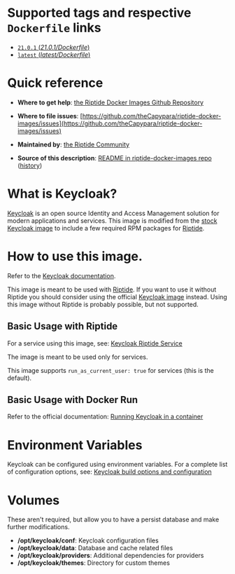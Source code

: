 # Supported tags and respective `Dockerfile` links

-	[`21.0.1` (*21.0.1/Dockerfile*)](https://github.com/theCapypara/riptide-docker-images/keycloak/21.0.1/Dockerfile)
-	[`latest` (*latest/Dockerfile*)](https://github.com/Parakoopa/riptide-docker-images/keycloak/latest/alpine/Dockerfile)

# Quick reference

-	**Where to get help**:
	[the Riptide Docker Images Github Repository](https://github.com/theCapypara/riptide-docker-images)

-	**Where to file issues**:
	[https://github.com/theCapypara/riptide-docker-images/issues](https://github.com/theCapypara/riptide-docker-images/issues)

-	**Maintained by**:
	[the Riptide Community](https://github.com/theCapypara/riptide-docker-images)

-	**Source of this description**:
	[README in riptide-docker-images repo](https://github.com/theCapypara/riptide-docker-images/tree/master/keycloak) ([history](https://github.com/theCapypara/riptide-docker-images/tree/master/keycloak))

# What is Keycloak?

[Keycloak](https://keycloak.org) is an open source Identity and Access Management solution for modern applications and services.
This image is modified from the [stock Keycloak image](https://quay.io/repository/keycloak/keycloak) to include a few required RPM packages for [Riptide](https://github.com/theCapypara/riptide-cli).

# How to use this image.

Refer to the [Keycloak documentation](https://www.keycloak.org/server/containers).

This image is meant to be used with [Riptide](https://github.com/theCapypara/riptide-cli). 
If you want to use it without Riptide you should consider using the official [Keycloak image](https://quay.io/repository/keycloak/keycloak) instead.
Using this image without Riptide is probably possible, but not supported.

## Basic Usage with Riptide

For a service using this image, see: [Keycloak Riptide Service](https://github.com/theCapypara/riptide-repo/tree/master/service/keycloak)
      
The image is meant to be used only for services.

This image supports ``run_as_current_user: true`` for services (this is the default).

## Basic Usage with Docker Run

Refer to the official documentation: [Running Keycloak in a container](https://www.keycloak.org/server/containers#_trying_keycloak_in_development_mode)

# Environment Variables

Keycloak can be configured using environment variables.
For a complete list of configuration options, see: [Keycloak build options and configuration](https://www.keycloak.org/server/all-config)

# Volumes

These aren't required, but allow you to have a persist database and make further modifications.
 
- **/opt/keycloak/conf**: Keycloak configuration files
- **/opt/keycloak/data**: Database and cache related files
- **/opt/keycloak/providers**: Additional dependencies for providers
- **/opt/keycloak/themes**: Directory for custom themes
